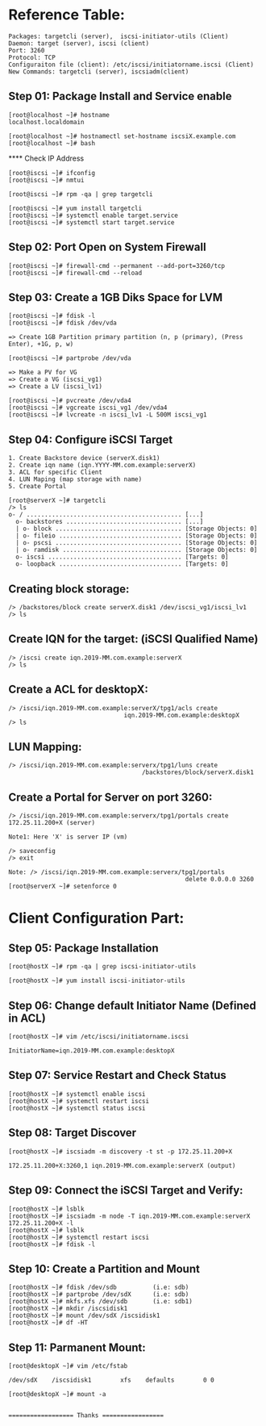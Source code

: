 Reference Table:
===============
    Packages: targetcli (server),  iscsi-initiator-utils (Client) 
    Daemon: target (server), iscsi (client)
    Port: 3260
    Protocol: TCP 
    Configuraiton file (client): /etc/iscsi/initiatorname.iscsi (Client)
    New Commands: targetcli (server), iscsiadm(client)  

Step 01: Package Install and Service enable
-------------------------------------------
    [root@localhost ~]# hostname
    localhost.localdomain

    [root@localhost ~]# hostnamectl set-hostname iscsiX.example.com
    [root@localhost ~]# bash

 **** Check IP Address

    [root@iscsi ~]# ifconfig
    [root@iscsi ~]# nmtui

    [root@iscsi ~]# rpm -qa | grep targetcli

    [root@iscsi ~]# yum install targetcli
    [root@iscsi ~]# systemctl enable target.service
    [root@iscsi ~]# systemctl start target.service

Step 02: Port Open on System Firewall 
------------------------------------------
    [root@iscsi ~]# firewall-cmd --permanent --add-port=3260/tcp
    [root@iscsi ~]# firewall-cmd --reload

Step 03: Create a 1GB Diks Space for LVM 
----------------------------------------
    [root@iscsi ~]# fdisk -l
    [root@iscsi ~]# fdisk /dev/vda

    => Create 1GB Partition primary partition (n, p (primary), (Press Enter), +1G, p, w)

    [root@iscsi ~]# partprobe /dev/vda

    => Make a PV for VG
    => Create a VG (iscsi_vg1)
    => Create a LV (iscsi_lv1)

    [root@iscsi ~]# pvcreate /dev/vda4            
    [root@iscsi ~]# vgcreate iscsi_vg1 /dev/vda4
    [root@iscsi ~]# lvcreate -n iscsi_lv1 -L 500M iscsi_vg1

Step 04: Configure iSCSI Target
-------------------------------
    1. Create Backstore device (serverX.disk1)
    2. Create iqn name (iqn.YYYY-MM.com.example:serverX)
    3. ACL for specific Client
    4. LUN Maping (map storage with name)
    5. Create Portal

    [root@serverX ~]# targetcli 
    /> ls
    o- / ........................................... [...]
      o- backstores ................................ [...]
      | o- block ................................... [Storage Objects: 0]
      | o- fileio .................................. [Storage Objects: 0]
      | o- pscsi ................................... [Storage Objects: 0]
      | o- ramdisk ................................. [Storage Objects: 0]
      o- iscsi ..................................... [Targets: 0]
      o- loopback .................................. [Targets: 0]

Creating block storage:
----------------------
    /> /backstores/block create serverX.disk1 /dev/iscsi_vg1/iscsi_lv1 
    /> ls

Create IQN for the target: (iSCSI Qualified Name)
--------------------------
    /> /iscsi create iqn.2019-MM.com.example:serverX
    /> ls

Create a ACL for desktopX:
--------------------------
    /> /iscsi/iqn.2019-MM.com.example:serverX/tpg1/acls create
                                    iqn.2019-MM.com.example:desktopX
    /> ls 

LUN Mapping:
-----------
    /> /iscsi/iqn.2019-MM.com.example:serverx/tpg1/luns create 
                                         /backstores/block/serverX.disk1

Create a Portal for Server on port 3260:
----------------------------------------
    /> /iscsi/iqn.2019-MM.com.example:serverx/tpg1/portals create 172.25.11.200+X (server)

    Note1: Here 'X' is server IP (vm)

    /> saveconfig
    /> exit

    Note: /> /iscsi/iqn.2019-MM.com.example:serverx/tpg1/portals
                                                     delete 0.0.0.0 3260
    [root@serverX ~]# setenforce 0

Client Configuration Part:
=========================
Step 05: Package Installation
-----------------------------

    [root@hostX ~]# rpm -qa | grep iscsi-initiator-utils

    [root@hostX ~]# yum install iscsi-initiator-utils

Step 06: Change default Initiator Name (Defined in ACL)
-------------------------------------------------------
    [root@hostX ~]# vim /etc/iscsi/initiatorname.iscsi

    InitiatorName=iqn.2019-MM.com.example:desktopX

Step 07: Service Restart and Check Status
-----------------------------------------
    [root@hostX ~]# systemctl enable iscsi
    [root@hostX ~]# systemctl restart iscsi
    [root@hostX ~]# systemctl status iscsi

Step 08: Target Discover
------------------------
    [root@hostX ~]# iscsiadm -m discovery -t st -p 172.25.11.200+X  

    172.25.11.200+X:3260,1 iqn.2019-MM.com.example:serverX (output)

Step 09: Connect the iSCSI Target and Verify:
---------------------------------------------
    [root@hostX ~]# lsblk 
    [root@hostX ~]# iscsiadm -m node -T iqn.2019-MM.com.example:serverX 172.25.11.200+X -l
    [root@hostX ~]# lsblk  
    [root@hostX ~]# systemctl restart iscsi
    [root@hostX ~]# fdisk -l 

Step 10: Create a Partition and Mount
-------------------------------------

    [root@hostX ~]# fdisk /dev/sdb          (i.e: sdb)
    [root@hostX ~]# partprobe /dev/sdX      (i.e: sdb)
    [root@hostX ~]# mkfs.xfs /dev/sdb       (i.e: sdb1)
    [root@hostX ~]# mkdir /iscsidisk1
    [root@hostX ~]# mount /dev/sdX /iscsidisk1
    [root@hostX ~]# df -HT

Step 11: Parmanent Mount:
------------------------
    [root@desktopX ~]# vim /etc/fstab

    /dev/sdX	/iscsidisk1        xfs    defaults        0 0

    [root@desktopX ~]# mount -a


    ================== Thanks =================











